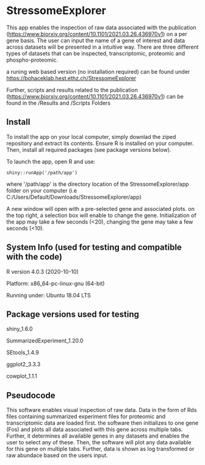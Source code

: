 # StressomeExplorer

This app enables the inspection of raw data associated with the publication (https://www.biorxiv.org/content/10.1101/2021.03.26.436970v1) on a per gene basis.
The user can input the name of a gene of interest and data across datasets will be presented in a intuitive way.
There are three different types of datasets that can be inspected, transcriptomic, proteomic and phospho-proteomic.

a runing web based version (no installation required) can be found under https://bohaceklab.hest.ethz.ch/StressomeExplorer

Further, scripts and results related to the publication (https://www.biorxiv.org/content/10.1101/2021.03.26.436970v1) can be found in the /Results and /Scripts Folders

## Install
To install the app on your local computer, simply downlad the ziped repository and extract its contents. Ensure R is installed on your computer. Then, install all required packages (see package versions below).

To launch the app, open R and use:
```{r}
shiny::runApp('/path/app')
```
where '/path/app' is the directory location of the StressomeExplorer/app folder on your computer (i.e C:/Users/Default/Downloads/StressomeExplorer/app)

A new window will open with a pre-selected gene and associated plots. on the top right, a selection box will enable to change the gene. Initialization of the app may take a few seconds (<20), changing the gene may take a few seconds (<10).

## System Info (used for testing and compatible with the code)

R version 4.0.3 (2020-10-10)

Platform: x86_64-pc-linux-gnu (64-bit)

Running under: Ubuntu 18.04 LTS

## Package versions used for testing

shiny_1.6.0

SummarizedExperiment_1.20.0

SEtools_1.4.9

ggplot2_3.3.3

cowplot_1.1.1

## Pseudocode

This software enables visual inspection of raw data. Data in the form of Rds files containing summarized experiment files for proteomic and transcriptomic data are loaded first. the software then initializes to one gene (Fos) and plots all data associated with this gene across multiple tabs. Further, it determines all available genes in any datasets and enables the user to select any of these. Then, the software will plot any data available for this gene on multiple tabs. Further, data is shown as log transformed or raw abundace based on the users input.
